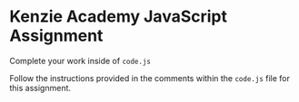 # Kenzie Academy JavaScript Assignment

Complete your work inside of `code.js`

Follow the instructions provided in the comments within the `code.js` file for this assignment.
